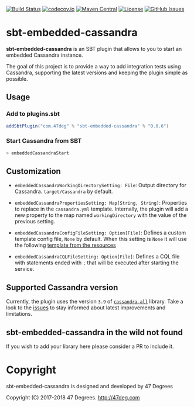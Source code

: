 
[comment]: # (Start Badges)

[![Build Status](https://travis-ci.org/47deg/sbt-embedded-cassandra.svg?branch=master)](https://travis-ci.org/47deg/sbt-embedded-cassandra) [![codecov.io](http://codecov.io/github/47deg/sbt-embedded-cassandra/coverage.svg?branch=master)](http://codecov.io/github/47deg/sbt-embedded-cassandra?branch=master) [![Maven Central](https://img.shields.io/badge/maven%20central-0.0.6-green.svg)](https://repo1.maven.org/maven2/com/47deg/sbt-embedded-cassandra_2.12_1.0) [![License](https://img.shields.io/badge/license-Apache%202-blue.svg)](https://raw.githubusercontent.com/47deg/sbt-embedded-cassandra/master/LICENSE) [![GitHub Issues](https://img.shields.io/github/issues/47deg/sbt-embedded-cassandra.svg)](https://github.com/47deg/sbt-embedded-cassandra/issues)

[comment]: # (End Badges)

# sbt-embedded-cassandra

**sbt-embedded-cassandra** is an SBT plugin that allows to you to start an embedded Cassandra instance.
 
The goal of this project is to provide a way to add integration tests using Cassandra, supporting the latest versions and keeping the plugin simple as possible. 

## Usage

### Add to plugins.sbt

[comment]: # (Start Replace)

```scala
addSbtPlugin("com.47deg" % "sbt-embedded-cassandra" % "0.0.6")
```

[comment]: # (End Replace)

### Start Cassandra from SBT

```bash
> embeddedCassandraStart
```

## Customization

* `embeddedCassandraWorkingDirectorySetting: File`: Output directory for Cassandra. `target/Cassandra` by default.

* `embeddedCassandraPropertiesSetting: Map[String, String]`: Properties to replace in the `cassandra.yml` template. Internally, the plugin will add a new property to the map named `workingDirectory` with the value of the previous setting.

* `embeddedCassandraConfigFileSetting: Option[File]`: Defines a custom template config file, `None` by default. When this setting is `None` it will use the following [template from the resources](core/src/main/resources/basic-cassandra-conf.yml) 

* `embeddedCassandraCQLFileSetting: Option[File]`: Defines a CQL file with statements ended with `;` that will be executed after starting the service.

## Supported Cassandra version

Currently, the plugin uses the version `3.9` of [`cassandra-all`](http://mvnrepository.com/artifact/org.apache.cassandra/cassandra-all) library. Take a look to the [issues](https://github.com/47deg/sbt-embedded-cassandra/issues) to stay informed about latest improvements and limitations. 

## sbt-embedded-cassandra in the wild not found

If you wish to add your library here please consider a PR to include it.

[comment]: # (Start Copyright)
# Copyright

sbt-embedded-cassandra is designed and developed by 47 Degrees

Copyright (C) 2017-2018 47 Degrees. <http://47deg.com>

[comment]: # (End Copyright)